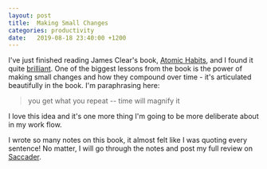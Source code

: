 ```yaml
---
layout: post
title:  Making Small Changes
categories: productivity
date:   2019-08-18 23:40:00 +1200
---
```

I've just finished reading James Clear's book, [Atomic Habits][1], and I found it quite [brilliant][2].
One of the biggest lessons from the book is the power of making small changes and how they compound over time - it's articulated beautifully in the book. I'm paraphrasing here:
> you get what you repeat -- time will magnify it

I love this idea and it's one more thing I'm going to be more deliberate about in my work flow.

I wrote so many notes on this book, it almost felt like I was quoting every sentence! No matter, I will go through the notes and post my full review on [Saccader][3].

[1]: https://jamesclear.com/atomic-habits
[2]: ../books/#Atomic_Habits "thoughts on Atomic Habits"
[3]: https://saccader.com